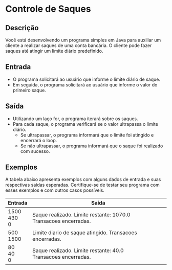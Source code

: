 # Controle de Saques

## Descrição
Você está desenvolvendo um programa simples em Java para auxiliar um cliente a realizar saques de uma conta bancária. O cliente pode fazer saques até atingir um limite diário predefinido.

## Entrada
- O programa solicitará ao usuário que informe o limite diário de saque.
- Em seguida, o programa solicitará ao usuário que informe o valor do primeiro saque.

## Saída
- Utilizando um laço for, o programa iterará sobre os saques.
- Para cada saque, o programa verificará se o valor ultrapassa o limite diário.
    * Se ultrapassar, o programa informará que o limite foi atingido e encerrará o loop.
    * Se não ultrapassar, o programa informará que o saque foi realizado com sucesso.
    
## Exemplos
A tabela abaixo apresenta exemplos com alguns dados de entrada e suas respectivas saídas esperadas. Certifique-se de testar seu programa com esses exemplos e com outros casos possíveis.


| Entrada            | Saída    | 
|----------          |----------|
| 1500 <br>430 <br>0 | Saque realizado. Limite restante: 1070.0 <br> Transacoes encerradas.|
| 500 <br>1500       | Limite diario de saque atingido. Transacoes encerradas.             | 
| 80 <br>40 <br>0    | Saque realizado. Limite restante: 40.0 <br> Transacoes encerradas.  |   
